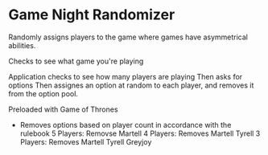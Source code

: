 # Game Night Randomizer
Randomly assigns players to the game where games have asymmetrical abilities. 

Checks to see what game you're playing

Application checks to see how many players are playing
Then asks for options
Then assignes an option at random to each player, and removes it from the option pool.

Preloaded with Game of Thrones
- Removes options based on player count in accordance with the rulebook
  5 Players: Removse Martell
  4 Players: Removes Martell Tyrell
  3 Players: Removes Martell Tyrell Greyjoy

